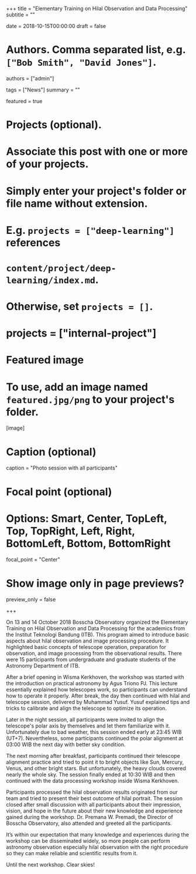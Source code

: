+++
title = "Elementary Training on Hilal Observation and Data Processing"
subtitle = ""

date = 2018-10-15T00:00:00
draft = false

# Authors. Comma separated list, e.g. `["Bob Smith", "David Jones"]`.
authors = ["admin"]

tags = ["News"]
summary = ""

featured = true

# Projects (optional).
#   Associate this post with one or more of your projects.
#   Simply enter your project's folder or file name without extension.
#   E.g. `projects = ["deep-learning"]` references 
#   `content/project/deep-learning/index.md`.
#   Otherwise, set `projects = []`.
# projects = ["internal-project"]

# Featured image
# To use, add an image named `featured.jpg/png` to your project's folder. 
[image]
  # Caption (optional)
  caption = "Photo session with all participants"

  # Focal point (optional)
  # Options: Smart, Center, TopLeft, Top, TopRight, Left, Right, BottomLeft, Bottom, BottomRight
  focal_point = "Center"

  # Show image only in page previews?
  preview_only = false

+++

On 13 and 14 October 2018 Bosscha Observatory organized the Elementary Training on Hilal Observation and Data Processing for the academics from the Institut Teknologi Bandung (ITB). This program aimed to introduce basic aspects about hilal observation and image processing procedure. It highlighted basic concepts of telescope operation, preparation for observation, and image processing from the observational results. There were 15 participants from undergraduate and graduate students of the Astronomy Department of ITB.

After a brief opening in Wisma Kerkhoven, the workshop was started with the introduction on practical astronomy by Agus Triono PJ. This lecture essentially explained how telescopes work, so participants can understand how to operate it properly. After break, the day then continued with hilal and telescope session, delivered by Muhammad Yusuf. Yusuf explained tips and tricks to calibrate and align the telescope to optimize its operation. 

Later in the night session, all participants were invited to align the telescope's polar axis by themselves and let them familiarize with it. Unfortunately due to bad weather, this session ended early at 23:45 WIB (UT+7). Nevertheless, some participants continued the polar alignment at 03:00 WIB the next day with better sky condition.

The next morning after breakfast, participants continued their telescope alignment practice and tried to point it to bright objects like Sun, Mercury, Venus, and other bright stars. But unfortunately, the heavy clouds covered nearly the whole sky. The session finally ended at 10:30 WIB and then continued with the data processing workshop inside Wisma Kerkhoven.

Participants processed the hilal observation results originated from our team and tried to present their best outcome of hilal portrait. The session closed after small discussion with all participants about their impression, vision, and hope in the future about their new knowledge and experience gained during the workshop. Dr. Premana W. Premadi, the Director of Bosscha Observatory, also attended and greeted all the participants. 

It’s within our expectation that many knowledge and experiences during the workshop can be disseminated widely, so more people can perform astronomy observation especially hilal observation with the right procedure so they can make reliable and scientific results from it.

Until the next workshop. Clear skies! 